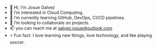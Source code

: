 - 👋 Hi, I’m Josue Galvez
- 👀 I’m interested in Cloud Computing.
- 🌱 I’m currently learning GitHub, DevOps, CI/CD pipelines.
- 💞️ I’m looking to collaborate on projects.
- 📫 you can reach me at galvez.josue@outlook.com
- ⚡ Fun fact: I love learning new things, love technology, and like playing soccer.

<!---
galvezjosue19/galvezjosue19 is a ✨ special ✨ repository because its `README.md` (this file) appears on your GitHub profile.
You can click the Preview link to take a look at your changes.
--->
